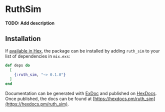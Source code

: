 # RuthSim

**TODO: Add description**

## Installation

If [available in Hex](https://hex.pm/docs/publish), the package can be installed
by adding `ruth_sim` to your list of dependencies in `mix.exs`:

```elixir
def deps do
  [
    {:ruth_sim, "~> 0.1.0"}
  ]
end
```

Documentation can be generated with [ExDoc](https://github.com/elixir-lang/ex_doc)
and published on [HexDocs](https://hexdocs.pm). Once published, the docs can
be found at [https://hexdocs.pm/ruth_sim](https://hexdocs.pm/ruth_sim).

